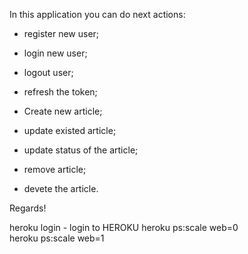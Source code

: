 In this application you can do next actions:
- register new user;
- login new user;
- logout user;
- refresh the token;

- Create new article;
- update existed article;
- update status of the article;
- remove article;
- devete the article.

Regards!

 heroku login  - login to HEROKU
heroku ps:scale web=0  
heroku ps:scale web=1